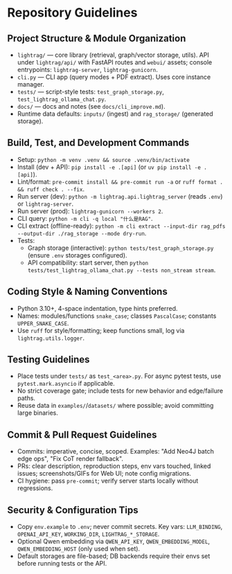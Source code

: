 # Repository Guidelines

## Project Structure & Module Organization

- `lightrag/` — core library (retrieval, graph/vector storage, utils). API under `lightrag/api/` with FastAPI routes and `webui/` assets; console entrypoints: `lightrag-server`, `lightrag-gunicorn`.
- `cli.py` — CLI app (query modes + PDF extract). Uses core instance manager.
- `tests/` — script-style tests: `test_graph_storage.py`, `test_lightrag_ollama_chat.py`.
- `docs/` — docs and notes (see `docs/cli_improve.md`).
- Runtime data defaults: `inputs/` (ingest) and `rag_storage/` (generated storage).

## Build, Test, and Development Commands

- Setup: `python -m venv .venv && source .venv/bin/activate`
- Install (dev + API): `pip install -e .[api]` (or `uv pip install -e .[api]`).
- Lint/format: `pre-commit install && pre-commit run -a` or `ruff format . && ruff check . --fix`.
- Run server (dev): `python -m lightrag.api.lightrag_server` (reads `.env`) or `lightrag-server`.
- Run server (prod): `lightrag-gunicorn --workers 2`.
- CLI query: `python -m cli -q local "什么是RAG"`.
- CLI extract (offline-ready): `python -m cli extract --input-dir rag_pdfs --output-dir ./rag_storage --mode dry-run`.
- Tests:
  - Graph storage (interactive): `python tests/test_graph_storage.py` (ensure `.env` storages configured).
  - API compatibility: start server, then `python tests/test_lightrag_ollama_chat.py --tests non_stream stream`.

## Coding Style & Naming Conventions

- Python 3.10+, 4-space indentation, type hints preferred.
- Names: modules/functions `snake_case`; classes `PascalCase`; constants `UPPER_SNAKE_CASE`.
- Use `ruff` for style/formatting; keep functions small, log via `lightrag.utils.logger`.

## Testing Guidelines

- Place tests under `tests/` as `test_<area>.py`. For async pytest tests, use `pytest.mark.asyncio` if applicable.
- No strict coverage gate; include tests for new behavior and edge/failure paths.
- Reuse data in `examples/`/`datasets/` where possible; avoid committing large binaries.

## Commit & Pull Request Guidelines

- Commits: imperative, concise, scoped. Examples: "Add Neo4J batch edge ops", "Fix CoT render fallback".
- PRs: clear description, reproduction steps, env vars touched, linked issues; screenshots/GIFs for Web UI; note config migrations.
- CI hygiene: pass `pre-commit`; verify server starts locally without regressions.

## Security & Configuration Tips

- Copy `env.example` to `.env`; never commit secrets. Key vars: `LLM_BINDING`, `OPENAI_API_KEY`, `WORKING_DIR`, `LIGHTRAG_*_STORAGE`.
- Optional Qwen embedding via `QWEN_API_KEY`, `QWEN_EMBEDDING_MODEL`, `QWEN_EMBEDDING_HOST` (only used when set).
- Default storages are file-based; DB backends require their envs set before running tests or the API.

